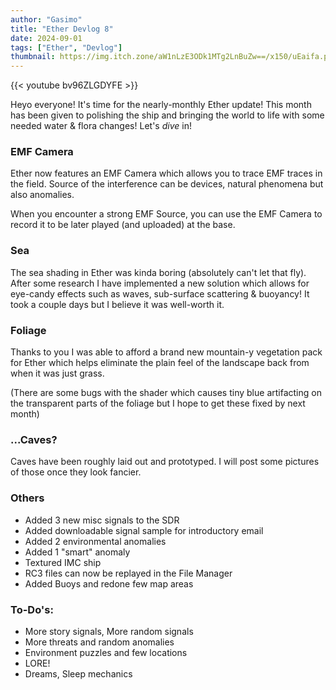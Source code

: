 ```yaml
---
author: "Gasimo"
title: "Ether Devlog 8"
date: 2024-09-01
tags: ["Ether", "Devlog"]
thumbnail: https://img.itch.zone/aW1nLzE3ODk1MTg2LnBuZw==/x150/uEaifa.png
---
```



{{< youtube bv96ZLGDYFE >}}

Heyo everyone! It's time for the nearly-monthly Ether update! This month has been given to polishing the ship and bringing the world to life with some needed water & flora changes! Let's *dive* in!

### EMF Camera

Ether now features an EMF Camera which allows you to trace EMF traces in the field. Source of the interference can be devices, natural phenomena but also anomalies.

When you encounter a strong EMF Source, you can use the EMF Camera to record it to be later played (and uploaded) at the base.

### Sea

The sea shading in Ether was kinda boring (absolutely can't let that fly). After some research I have implemented a new solution which allows for eye-candy effects such as waves, sub-surface scattering & buoyancy! It took a couple days but I believe it was well-worth it.

### Foliage

Thanks to you I was able to afford a brand new mountain-y vegetation pack for Ether which helps eliminate the plain feel of the landscape back from when it was just grass.

(There are some bugs with the shader which causes tiny blue artifacting on the transparent parts of the foliage but I hope to get these fixed by next month)

### ...Caves?

Caves have been roughly laid out and prototyped. I will post some pictures of those once they look fancier.

### Others

* Added 3 new misc signals to the SDR
* Added downloadable signal sample for introductory email
* Added 2 environmental anomalies
* Added 1 "smart" anomaly
* Textured IMC ship
* RC3 files can now be replayed in the File Manager
* Added Buoys and redone few map areas

### To-Do's:

* More story signals, More random signals
* More threats and random anomalies
* Environment puzzles and few locations
* LORE!
* Dreams, Sleep mechanics